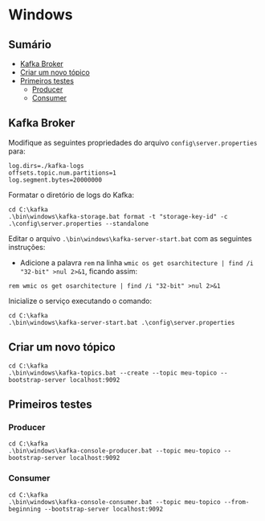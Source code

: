 # Windows

## Sumário

- [Kafka Broker](#kafka-broker)
- [Criar um novo tópico](#criar-um-novo-tópico)
- [Primeiros testes](#primeiros-testes)
  - [Producer](#producer)
  - [Consumer](#consumer)

## Kafka Broker

Modifique as seguintes propriedades do arquivo `config\server.properties` para:

```
log.dirs=./kafka-logs
offsets.topic.num.partitions=1
log.segment.bytes=20000000
```

Formatar o diretório de logs do Kafka:
```
cd C:\kafka
.\bin\windows\kafka-storage.bat format -t "storage-key-id" -c .\config\server.properties --standalone

```

Editar o arquivo `.\bin\windows\kafka-server-start.bat` com as seguintes instruções:
- Adicione a palavra `rem` na linha `wmic os get osarchitecture | find /i "32-bit" >nul 2>&1`, ficando assim:
```
rem wmic os get osarchitecture | find /i "32-bit" >nul 2>&1
```

Inicialize o serviço executando o comando:
```
cd C:\kafka
.\bin\windows\kafka-server-start.bat .\config\server.properties
```

## Criar um novo tópico

```
cd C:\kafka
.\bin\windows\kafka-topics.bat --create --topic meu-topico --bootstrap-server localhost:9092
```

## Primeiros testes

### Producer

```
cd C:\kafka
.\bin\windows\kafka-console-producer.bat --topic meu-topico --bootstrap-server localhost:9092
```

### Consumer

```
cd C:\kafka
.\bin\windows\kafka-console-consumer.bat --topic meu-topico --from-beginning --bootstrap-server localhost:9092
```
